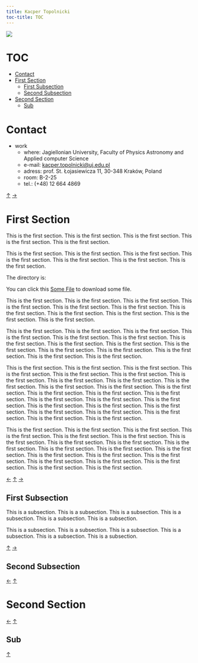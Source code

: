 ```yaml
---
title: Kacper Topolnicki
toc-title: TOC 
---
```


![](./KT_1.jpg)



# TOC

* [Contact](#contact)
* [First Section](#first-section)
	* [First Subsection](#first-subsection)
	* [Second Subsection](#second-subsection)
* [Second Section](#second-section)
	* [Sub](#sub)



# Contact

* work
	* where: Jagiellonian University, Faculty of Physics Astronomy and Applied computer Science
	* e-mail: kacper.topolnicki@uj.edu.pl
	* adress: prof. St. Łojasiewicza 11, 30-348 Kraków, Poland
	* room: B-2-25
	* tel.: (+48) 12 664 4869  


 [↑](#toc) [→](#first-section)



# First Section

This is the first section.
This is the first section.
This is the first section.
This is the first section.
This is the first section.


This is the first section.
This is the first section.
This is the first section.
This is the first section.
This is the first section.
This is the first section.
This is the first section.

The directory is:

You can click this [Some File](start/001_First_Section/someFile) to download some file.


This is the first section.
This is the first section.
This is the first section.
This is the first section.
This is the first section.
This is the first section.
This is the first section.
This is the first section.
This is the first section.
This is the first section.
This is the first section.


This is the first section.
This is the first section.
This is the first section.
This is the first section.
This is the first section.
This is the first section.
This is the first section.
This is the first section.
This is the first section.
This is the first section.
This is the first section.
This is the first section.
This is the first section.
This is the first section.
This is the first section.


This is the first section.
This is the first section.
This is the first section.
This is the first section.
This is the first section.
This is the first section.
This is the first section.
This is the first section.
This is the first section.
This is the first section.
This is the first section.
This is the first section.
This is the first section.
This is the first section.
This is the first section.
This is the first section.
This is the first section.
This is the first section.
This is the first section.
This is the first section.
This is the first section.
This is the first section.
This is the first section.
This is the first section.
This is the first section.
This is the first section.
This is the first section.

This is the first section.
This is the first section.
This is the first section.
This is the first section.
This is the first section.
This is the first section.
This is the first section.
This is the first section.
This is the first section.
This is the first section.
This is the first section.
This is the first section.
This is the first section.
This is the first section.
This is the first section.
This is the first section.
This is the first section.
This is the first section.
This is the first section.
This is the first section.
This is the first section.



 [←](#contact) [↑](#toc) [→](#second-section)



## First Subsection

This is a subsection.
This is a subsection.
This is a subsection.
This is a subsection.
This is a subsection.
This is a subsection.


This is a subsection.
This is a subsection.
This is a subsection.
This is a subsection.
This is a subsection.
This is a subsection.


 [↑](#first-section) [→](#second-subsection)



## Second Subsection



 [←](#first-subsection) [↑](#first-section)



# Second Section



 [←](#first-section) [↑](#toc)



## Sub



 [↑](#second-section)



